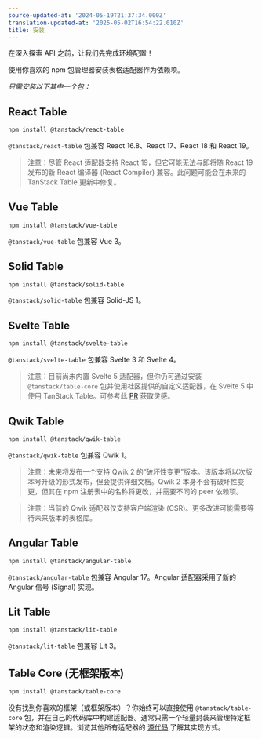 ```yaml
---
source-updated-at: '2024-05-19T21:37:34.000Z'
translation-updated-at: '2025-05-02T16:54:22.010Z'
title: 安装
---
```

在深入探索 API 之前，让我们先完成环境配置！

使用你喜欢的 npm 包管理器安装表格适配器作为依赖项。

_只需安装以下其中一个包：_

## React Table

```bash
npm install @tanstack/react-table
```

`@tanstack/react-table` 包兼容 React 16.8、React 17、React 18 和 React 19。

> 注意：尽管 React 适配器支持 React 19，但它可能无法与即将随 React 19 发布的新 React 编译器 (React Compiler) 兼容。此问题可能会在未来的 TanStack Table 更新中修复。

## Vue Table

```bash
npm install @tanstack/vue-table
```

`@tanstack/vue-table` 包兼容 Vue 3。

## Solid Table

```bash
npm install @tanstack/solid-table
```

`@tanstack/solid-table` 包兼容 Solid-JS 1。

## Svelte Table

```bash
npm install @tanstack/svelte-table
```

`@tanstack/svelte-table` 包兼容 Svelte 3 和 Svelte 4。

> 注意：目前尚未内置 Svelte 5 适配器，但你仍可通过安装 `@tanstack/table-core` 包并使用社区提供的自定义适配器，在 Svelte 5 中使用 TanStack Table。可参考此 [PR](https://github.com/TanStack/table/pull/5403) 获取灵感。

## Qwik Table

```bash
npm install @tanstack/qwik-table
```

`@tanstack/qwik-table` 包兼容 Qwik 1。

> 注意：未来将发布一个支持 Qwik 2 的“破坏性变更”版本。该版本将以次版本号升级的形式发布，但会提供详细文档。Qwik 2 本身不会有破坏性变更，但其在 npm 注册表中的名称将更改，并需要不同的 peer 依赖项。

> 注意：当前的 Qwik 适配器仅支持客户端渲染 (CSR)。更多改进可能需要等待未来版本的表格库。

## Angular Table

```bash
npm install @tanstack/angular-table
```

`@tanstack/angular-table` 包兼容 Angular 17。Angular 适配器采用了新的 Angular 信号 (Signal) 实现。

## Lit Table

```bash
npm install @tanstack/lit-table
```

`@tanstack/lit-table` 包兼容 Lit 3。

## Table Core (无框架版本)

```bash
npm install @tanstack/table-core
```

没有找到你喜欢的框架（或框架版本）？你始终可以直接使用 `@tanstack/table-core` 包，并在自己的代码库中构建适配器。通常只需一个轻量封装来管理特定框架的状态和渲染逻辑。浏览其他所有适配器的 [源代码](https://github.com/TanStack/table/tree/main/packages) 了解其实现方式。
